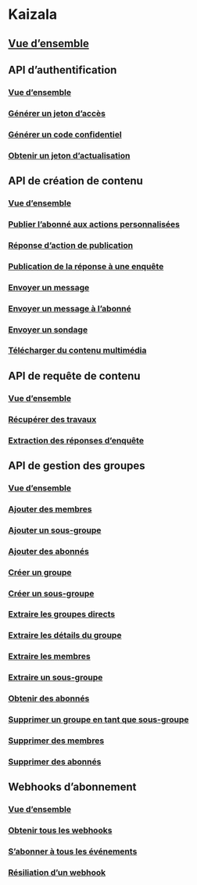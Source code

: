 # Kaizala
## [Vue d’ensemble](../docs-ref-index/index.md)
## API d’authentification
### [Vue d’ensemble](kaizala.microsoft.com/Authentication%20APIs.yml)
### [Générer un jeton d’accès](kaizala.microsoft.com/Authentication%20APIs/GenerateAccessToken.yml)
### [Générer un code confidentiel](kaizala.microsoft.com/Authentication%20APIs/GeneratePin.yml)
### [Obtenir un jeton d’actualisation](kaizala.microsoft.com/Authentication%20APIs/GetRefreshToken.yml)
## API de création de contenu
### [Vue d’ensemble](kaizala.microsoft.com/Content%20Creation%20APIs.yml)
### [Publier l’abonné aux actions personnalisées](kaizala.microsoft.com/Content%20Creation%20APIs/PostCustomActionSubscriber.yml)
### [Réponse d’action de publication](kaizala.microsoft.com/Content%20Creation%20APIs/PostingActionResponse.yml)
### [Publication de la réponse à une enquête](kaizala.microsoft.com/Content%20Creation%20APIs/PostingSurveyResponse.yml)
### [Envoyer un message](kaizala.microsoft.com/Content%20Creation%20APIs/SendMessage.yml)
### [Envoyer un message à l’abonné](kaizala.microsoft.com/Content%20Creation%20APIs/SendMessageToSubscriber.yml)
### [Envoyer un sondage](kaizala.microsoft.com/Content%20Creation%20APIs/SendSurvey.yml)
### [Télécharger du contenu multimédia](kaizala.microsoft.com/Content%20Creation%20APIs/UploadMedia.yml)
## API de requête de contenu
### [Vue d’ensemble](kaizala.microsoft.com/Content%20Query%20APIs.yml)
### [Récupérer des travaux](kaizala.microsoft.com/Content%20Query%20APIs/FetchJobs.yml)
### [Extraction des réponses d’enquête](kaizala.microsoft.com/Content%20Query%20APIs/FetchingSurveyResponses.yml)
## API de gestion des groupes
### [Vue d’ensemble](kaizala.microsoft.com/Group%20Management%20APIs.yml)
### [Ajouter des membres](kaizala.microsoft.com/Group%20Management%20APIs/AddMembers.yml)
### [Ajouter un sous-groupe](kaizala.microsoft.com/Group%20Management%20APIs/AddSubgroup.yml)
### [Ajouter des abonnés](kaizala.microsoft.com/Group%20Management%20APIs/AddSubscribers.yml)
### [Créer un groupe](kaizala.microsoft.com/Group%20Management%20APIs/CreateGroup.yml)
### [Créer un sous-groupe](kaizala.microsoft.com/Group%20Management%20APIs/CreateSubgroup.yml)
### [Extraire les groupes directs](kaizala.microsoft.com/Group%20Management%20APIs/FetchDirectGroups.yml)
### [Extraire les détails du groupe](kaizala.microsoft.com/Group%20Management%20APIs/FetchGroupDetails.yml)
### [Extraire les membres](kaizala.microsoft.com/Group%20Management%20APIs/FetchMembers.yml)
### [Extraire un sous-groupe](kaizala.microsoft.com/Group%20Management%20APIs/FetchSubgroup.yml)
### [Obtenir des abonnés](kaizala.microsoft.com/Group%20Management%20APIs/GetSubscribers.yml)
### [Supprimer un groupe en tant que sous-groupe](kaizala.microsoft.com/Group%20Management%20APIs/RemoveGroupAsSubgroup.yml)
### [Supprimer des membres](kaizala.microsoft.com/Group%20Management%20APIs/RemoveMembers.yml)
### [Supprimer des abonnés](kaizala.microsoft.com/Group%20Management%20APIs/RemoveSubscribers.yml)
## Webhooks d’abonnement
### [Vue d’ensemble](kaizala.microsoft.com/Subscription%20Webhooks.yml)
### [Obtenir tous les webhooks](kaizala.microsoft.com/Subscription%20Webhooks/GetAllWebhooks.yml)
### [S’abonner à tous les événements](kaizala.microsoft.com/Subscription%20Webhooks/SubscribeToAllEvents.yml)
### [Résiliation d’un webhook](kaizala.microsoft.com/Subscription%20Webhooks/UnsubscribingAWebhook.yml)
